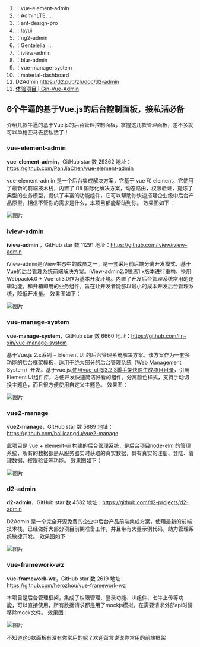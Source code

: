 1. ：vue-element-admin
2. ：AdminLTE. ...
3. ：ant-design-pro
4. ：layui
5. ：ng2-admin
6. ：Gentelella. ...
7. ：iview-admin
8. ：blur-admin
9. ：vue-manage-system
10. ：material-dashboard
11. D2Admin https://d2.pub/zh/doc/d2-admin
12. [体验项目 | Gin-Vue-Admin](https://www.gin-vue-admin.com/docs/experience)

## 6个牛逼的基于Vue.js的后台控制面板，接私活必备

介绍几款牛逼的基于Vue.js的后台管理控制面板，掌握这几款管理面板，差不多就可以单枪匹马去接私活了！

### vue-element-admin

**vue-element-admin**，GitHub star 数 29362
地址：https://github.com/PanJiaChen/vue-element-admin

vue-element-admin 是一个后台集成解决方案，它基于 vue 和 element。它使用了最新的前端技术栈，内置了 i18 国际化解决方案，动态路由，权限验证，提炼了典型的业务模型，提供了丰富的功能组件，它可以帮助你快速搭建企业级中后台产品原型。相信不管你的需求是什么，本项目都能帮助到你。
效果图如下：

![图片](C:\Users\Administrator\Desktop\项目笔记\Vue\常用框架\640)

### iview-admin

**iview-admin** ，GitHub star 数 11291
地址：https://github.com/iview/iview-admin

iView-admin是iView生态中的成员之一，是一套采用前后端分离开发模式，基于Vue的后台管理系统前端解决方案。iView-admin2.0脱离1.x版本进行重构，换用Webpack4.0 + Vue-cli3.0作为基本开发环境。内置了开发后台管理系统常用的逻辑功能，和开箱即用的业务组件，旨在让开发者能够以最小的成本开发后台管理系统，降低开发量。
效果图如下：

![图片](C:\Users\Administrator\Desktop\项目笔记\Vue\常用框架\640)

### vue-manage-system

**vue-manage-system**，GitHub star 数 6660
地址：https://github.com/lin-xin/vue-manage-system

基于Vue.js 2.x系列 + Element UI 的后台管理系统解决方案。该方案作为一套多功能的后台框架模板，适用于绝大部分的后台管理系统（Web Management System）开发。基于vue.js,使用vue-cli@3.2.3脚手架快速生成项目目录，引用Element UI组件库，方便开发快速简洁好看的组件。分离颜色样式，支持手动切换主题色，而且很方便使用自定义主题色。
效果图：

![图片](C:\Users\Administrator\Desktop\项目笔记\Vue\常用框架\640)

### vue2-manage

**vue2-manage**，GitHub star 数 5889
地址：https://github.com/bailicangdu/vue2-manage

此项目是 vue + element-ui 构建的后台管理系统，是后台项目node-elm 的管理系统，所有的数据都是从服务器实时获取的真实数据，具有真实的注册、登陆、管理数据、权限验证等功能。
效果图如下：

![图片](C:\Users\Administrator\Desktop\项目笔记\Vue\常用框架\640)

### d2-admin

**d2-admin**，GitHub star 数 4582
地址：https://github.com/d2-projects/d2-admin

D2Admin 是一个完全开源免费的企业中后台产品前端集成方案，使用最新的前端技术栈，已经做好大部分项目前期准备工作，并且带有大量示例代码，助力管理系统敏捷开发。
效果图如下：

![图片](C:\Users\Administrator\Desktop\项目笔记\Vue\常用框架\640)

### vue-framework-wz

**vue-framework-wz**，GitHub star 数 2619
地址：https://github.com/herozhou/vue-framework-wz

本项目是后台管理框架，集成了权限管理、登录功能、UI组件、七牛上传等功能，可以直接使用，所有数据请求都是用了mockjs模拟。在需要请求外部api时请移除mock文件。
效果图：

![图片](C:\Users\Administrator\Desktop\项目笔记\Vue\常用框架\640)

不知道这6款面板有没有你常用的呢？欢迎留言说说你常用的前端框架